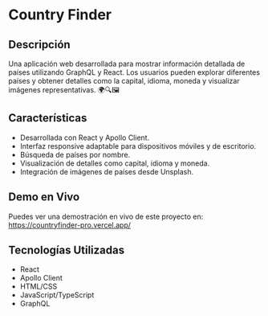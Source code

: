 # Country Finder

## Descripción
Una aplicación web desarrollada para mostrar información detallada de países utilizando GraphQL y React. Los usuarios pueden explorar diferentes países y obtener detalles como la capital, idioma, moneda y visualizar imágenes representativas. 🌍🔍🖼️

## Características
- Desarrollada con React y Apollo Client.
- Interfaz responsive adaptable para dispositivos móviles y de escritorio.
- Búsqueda de países por nombre.
- Visualización de detalles como capital, idioma y moneda.
- Integración de imágenes de países desde Unsplash.

## Demo en Vivo
Puedes ver una demostración en vivo de este proyecto en:
https://countryfinder-pro.vercel.app/

## Tecnologías Utilizadas
- React
- Apollo Client
- HTML/CSS
- JavaScript/TypeScript
- GraphQL

